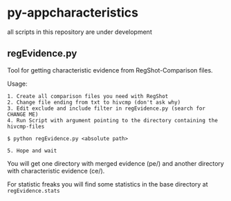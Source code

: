 # py-appcharacteristics

all scripts in this repository are under development

## regEvidence.py

Tool for getting characteristic evidence from RegShot-Comparison files.

Usage:

~~~~
1. Create all comparison files you need with RegShot
2. Change file ending from txt to hivcmp (don't ask why)
3. Edit exclude and include filter in regEvidence.py (search for CHANGE ME)
4. Run Script with argument pointing to the directory containing the hivcmp-files

$ python regEvidence.py <absolute path>

5. Hope and wait
~~~~

You will get one directory with merged evidence (pe/) and another 
directory with characteristic evidence (ce/).

For statistic freaks you will find some statistics in the base directory at `regEvidence.stats`